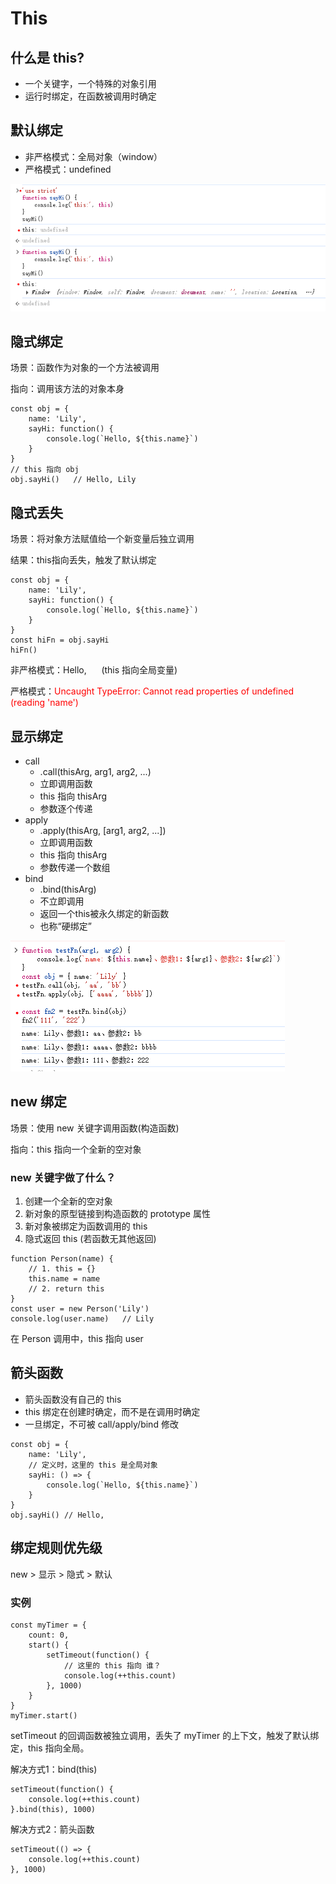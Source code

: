 # This

## 什么是 this?
- 一个关键字，一个特殊的对象引用
- 运行时绑定，在函数被调用时确定

## 默认绑定
- 非严格模式：全局对象（window）
- 严格模式：undefined

![alt text](image-5.png)

## 隐式绑定
场景：函数作为对象的一个方法被调用

指向：调用该方法的对象本身
```
const obj = {
    name: 'Lily',
    sayHi: function() {
        console.log(`Hello, ${this.name}`)
    }
}
// this 指向 obj
obj.sayHi()   // Hello, Lily
```

## 隐式丢失
场景：将对象方法赋值给一个新变量后独立调用

结果：this指向丢失，触发了默认绑定
```
const obj = {
    name: 'Lily',
    sayHi: function() {
        console.log(`Hello, ${this.name}`)
    }
}
const hiFn = obj.sayHi
hiFn()   
```
非严格模式：Hello,  &nbsp;&nbsp;&nbsp;&nbsp;&nbsp;(this 指向全局变量)

严格模式：<font color=red>Uncaught TypeError: Cannot read properties of undefined (reading 'name')</font>

## 显示绑定
- call
    - .call(thisArg, arg1, arg2, ...)
    - 立即调用函数
    - this 指向 thisArg
    - 参数逐个传递
- apply
    - .apply(thisArg, [arg1, arg2, ...])
    - 立即调用函数
    - this 指向 thisArg
    - 参数传递一个数组
- bind
    - .bind(thisArg)
    - 不立即调用
    - 返回一个this被永久绑定的新函数
    - 也称“硬绑定”

![alt text](image-6.png)


## new 绑定
场景：使用 new 关键字调用函数(构造函数)

指向：this 指向一个全新的空对象

### new 关键字做了什么？
1. 创建一个全新的空对象
2. 新对象的原型链接到构造函数的 prototype 属性
3. 新对象被绑定为函数调用的 this
4. 隐式返回 this (若函数无其他返回)
```
function Person(name) {
    // 1. this = {}
    this.name = name
    // 2. return this
}
const user = new Person('Lily')
console.log(user.name)   // Lily
```
在 Person 调用中，this 指向 user

## 箭头函数
- 箭头函数没有自己的 this
- this 绑定在创建时确定，而不是在调用时确定
- 一旦绑定，不可被 call/apply/bind 修改
```
const obj = {
    name: 'Lily',
    // 定义时，这里的 this 是全局对象
    sayHi: () => {
        console.log(`Hello, ${this.name}`)
    }
}
obj.sayHi() // Hello,  
```

## 绑定规则优先级
new > 显示 > 隐式 > 默认

### 实例
```
const myTimer = {
    count: 0,
    start() {
        setTimeout(function() {
            // 这里的 this 指向 谁？
            console.log(++this.count)
        }, 1000)
    }
}
myTimer.start()
```
setTimeout 的回调函数被独立调用，丢失了 myTimer 的上下文，触发了默认绑定，this 指向全局。

解决方式1：bind(this)
```
setTimeout(function() {
    console.log(++this.count)
}.bind(this), 1000)
```
解决方式2：箭头函数
```
setTimeout(() => {
    console.log(++this.count)
}, 1000)
```